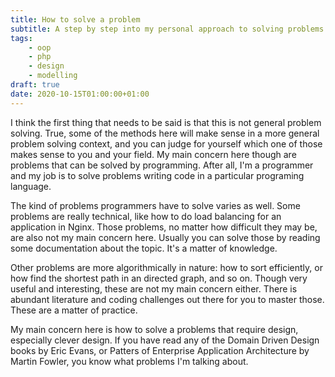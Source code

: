 ```yaml
---
title: How to solve a problem
subtitle: A step by step into my personal approach to solving problems
tags: 
    - oop
    - php
    - design
    - modelling
draft: true
date: 2020-10-15T01:00:00+01:00
---
```


I think the first thing that needs to be said is that this is not general problem solving. True, some of the methods here will make sense in a more general problem solving context, and you can judge for yourself which one of those makes sense to you and your field. My main concern here though are problems that can be solved by programming. After all, I'm a programmer and my job is to solve problems writing code in a particular programing language.

The kind of problems programmers have to solve varies as well. Some problems are really technical, like how to do load balancing for an application in Nginx. Those problems, no matter how difficult they may be, are also not my main concern here. Usually you can solve those by reading some documentation about the topic. It's a matter of knowledge. 

Other problems are more algorithmically in nature: how to sort efficiently, or how find the shortest path in an directed graph, and so on. Though very useful and interesting, these are not my main concern either. There is abundant literature and coding challenges out there for you to master those. These are a matter of practice.

My main concern here is how to solve a problems that require design, especially clever design. If you have read any of the Domain Driven Design books by Eric Evans, or Patters of Enterprise Application Architecture by Martin Fowler, you know what problems I'm talking about.

